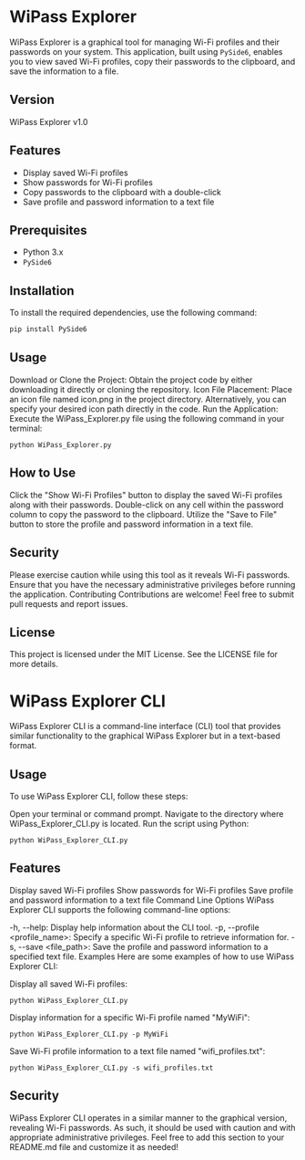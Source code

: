 # WiPass Explorer

WiPass Explorer is a graphical tool for managing Wi-Fi profiles and their passwords on your system. This application, built using `PySide6`, enables you to view saved Wi-Fi profiles, copy their passwords to the clipboard, and save the information to a file.

## Version

WiPass Explorer v1.0

## Features

- Display saved Wi-Fi profiles
- Show passwords for Wi-Fi profiles
- Copy passwords to the clipboard with a double-click
- Save profile and password information to a text file

## Prerequisites

- Python 3.x
- `PySide6`

## Installation

To install the required dependencies, use the following command:

```sh
pip install PySide6
```

## Usage
Download or Clone the Project: Obtain the project code by either downloading it directly or cloning the repository.
Icon File Placement: Place an icon file named icon.png in the project directory. Alternatively, you can specify your desired icon path directly in the code.
Run the Application: Execute the WiPass_Explorer.py file using the following command in your terminal:

```pip
python WiPass_Explorer.py
```

## How to Use
Click the "Show Wi-Fi Profiles" button to display the saved Wi-Fi profiles along with their passwords.
Double-click on any cell within the password column to copy the password to the clipboard.
Utilize the "Save to File" button to store the profile and password information in a text file.

## Security
Please exercise caution while using this tool as it reveals Wi-Fi passwords. Ensure that you have the necessary administrative privileges before running the application.
Contributing
Contributions are welcome! Feel free to submit pull requests and report issues.

## License
This project is licensed under the MIT License. See the LICENSE file for more details.

# WiPass Explorer CLI
WiPass Explorer CLI is a command-line interface (CLI) tool that provides similar functionality to the graphical WiPass Explorer but in a text-based format.

## Usage
To use WiPass Explorer CLI, follow these steps:

Open your terminal or command prompt.
Navigate to the directory where WiPass_Explorer_CLI.py is located.
Run the script using Python:

```pip
python WiPass_Explorer_CLI.py
```

## Features
Display saved Wi-Fi profiles
Show passwords for Wi-Fi profiles
Save profile and password information to a text file
Command Line Options
WiPass Explorer CLI supports the following command-line options:

-h, --help: Display help information about the CLI tool.
-p, --profile <profile_name>: Specify a specific Wi-Fi profile to retrieve information for.
-s, --save <file_path>: Save the profile and password information to a specified text file.
Examples
Here are some examples of how to use WiPass Explorer CLI:

Display all saved Wi-Fi profiles:
```
python WiPass_Explorer_CLI.py
```

Display information for a specific Wi-Fi profile named "MyWiFi":
```
python WiPass_Explorer_CLI.py -p MyWiFi
```
Save Wi-Fi profile information to a text file named "wifi_profiles.txt":
```
python WiPass_Explorer_CLI.py -s wifi_profiles.txt
```

## Security
WiPass Explorer CLI operates in a similar manner to the graphical version, revealing Wi-Fi passwords. As such, it should be used with caution and with appropriate administrative privileges.
Feel free to add this section to your README.md file and customize it as needed!